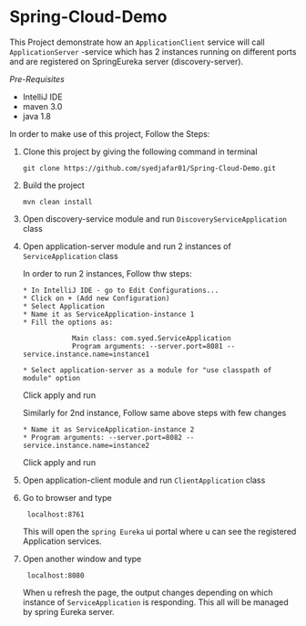 # Spring-Cloud-Demo

This Project demonstrate how an `ApplicationClient` service will call `ApplicationServer` -service which has 2 instances
running on different ports and are registered on SpringEureka server (discovery-server).

*Pre-Requisites*

   - IntelliJ IDE
   - maven 3.0
   - java 1.8

In order to make use of this project, Follow the Steps:

1) Clone this project by giving the following command in terminal

       git clone https://github.com/syedjafar01/Spring-Cloud-Demo.git

2) Build the project

       mvn clean install

3) Open discovery-service module and run `DiscoveryServiceApplication` class

4) Open application-server module and run 2 instances of `ServiceApplication` class

   In order to run 2 instances, Follow thw steps:

       * In IntelliJ IDE - go to Edit Configurations...
       * Click on + (Add new Configuration)
       * Select Application
       * Name it as ServiceApplication-instance 1
       * Fill the options as:

                   Main class: com.syed.ServiceApplication
                   Program arguments: --server.port=8081 --service.instance.name=instance1

       * Select application-server as a module for "use classpath of module" option
       
   Click apply and run    
   
   Similarly for 2nd instance, Follow same above steps with few changes 
   
       * Name it as ServiceApplication-instance 2  
       * Program arguments: --server.port=8082 --service.instance.name=instance2  
       
   Click apply and run 
   
5) Open application-client module and run `ClientApplication` class

6) Go to browser and type

        localhost:8761
        
   This will open the `spring Eureka` ui portal where u can see the registered Application services.
   
7) Open another window and type

        localhost:8080  

   When u refresh the page, the output changes depending on which instance of `ServiceApplication` is responding. This all will be managed by spring Eureka server.